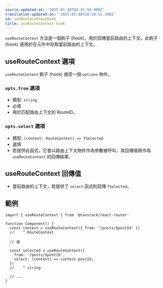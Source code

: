 ```yaml
---
source-updated-at: '2025-01-30T04:47:58.000Z'
translation-updated-at: '2025-05-08T20:20:51.390Z'
id: useRouteContextHook
title: useRouteContext hook
---
```


`useRouteContext` 方法是一個鉤子 (hook)，用於回傳當前路由的上下文。此鉤子 (hook) 適用於在元件中存取當前路由的上下文。

## useRouteContext 選項

`useRouteContext` 鉤子 (hook) 接受一個 `options` 物件。

### `opts.from` 選項

- 類型: `string`
- 必填
- 用於匹配路由上下文的 RouteID。

### `opts.select` 選項

- 類型: `(context: RouteContext) => TSelected`
- 選填
- 若提供此函式，它會以路由上下文物件作為參數被呼叫，其回傳值將作為 `useRouteContext` 的回傳結果。

## useRouteContext 回傳值

- 當前路由的上下文，若提供了 `select` 函式則回傳 `TSelected`。

## 範例

```tsx
import { useRouteContext } from '@tanstack/react-router'

function Component() {
  const context = useRouteContext({ from: '/posts/$postId' })
  //    ^ RouteContext

  // 或

  const selected = useRouteContext({
    from: '/posts/$postId',
    select: (context) => context.postId,
  })
  //    ^ string

  // ...
}
```
